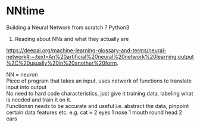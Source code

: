 # NNtime
Building a Neural Network from scratch ? Python3

1. Reading about NNs and what they actually are

https://deepai.org/machine-learning-glossary-and-terms/neural-network#:~:text=An%20artificial%20neural%20network%20learning,output%2C%20usually%20in%20another%20form.


NN = neuron  
Piece of program that takes an input, uses network of functions to translate input into output  
No need to hard code characteristics, just give it training data, labeling what is needed and train it on it.  
Functionsn needs to be accurate and useful i.e. abstract the data, pinpoint certain data features etc. e.g. cat = 2 eyes 1 nose 1 mouth round head 2 ears  
